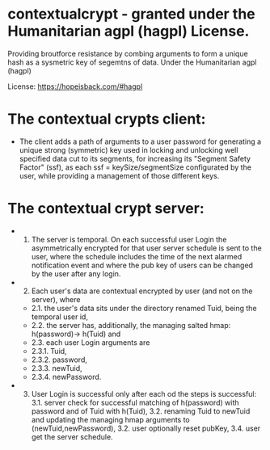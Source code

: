 # contextualcrypt - granted under the Humanitarian agpl (hagpl) License.
Providing broutforce resistance by combing arguments to form a unique hash as a sysmetric key of segemtns of data. Under the  Humanitarian agpl (hagpl)

License: https://hopeisback.com/#hagpl

# The contextual crypts client: 
* The client adds a path of arguments to a user password for generating a unique strong (symmetric) key used in locking and unlocking well specified data cut to its segments, for increasing its "Segment Safety Factor"  (ssf), as each ssf =  keySize/segmentSize configurated by the user, while providing a management of those different keys.


# The contextual crypt server:    
* 1. The server is temporal. On each successful user Login the asymmetrically encrypted for that user server schedule is sent to the user, where the schedule includes the time of the next alarmed notification event and where the pub key of users can be changed by the user after any login.
* 2. Each user's data are contextual encrypted by user (and not on the server), where
  * 2.1. the user's data sits under the  directory renamed Tuid, being the temporal user id,
  * 2.2. the server has, additionally, the managing salted hmap:  h(password)-> h(Tuid) and
  * 2.3. each user Login arguments are
  * 2.3.1. Tuid,
  *  2.3.2. password,
  *  2.3.3. newTuid,
  * 2.3.4. newPassword.
* 3. User Login is successful only after each od the steps is successful:
   3.1. server check for successful matching of h(password) with password and of Tuid with h(Tuid),
   3.2. renaming Tuid to newTuid and updating the managing hmap arguments to (newTuid,newPassword),
   3.2. user optionally reset pubKey,
   3.4. user get the server schedule.
 

